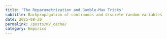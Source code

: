 ```yaml
---
title: 'The Reparametrization and Gumble-Max Tricks'
subtitle: Backpropagation of continuous and discrete random variables
date: 2025-08-20
permalink: /posts/KV_cache/
category: Empirics
---
```




